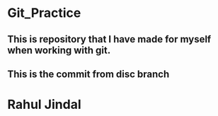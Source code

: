 # Git_Practice

## This is repository that I have made for myself when working with git.
## This is the commit from disc branch


# Rahul Jindal
